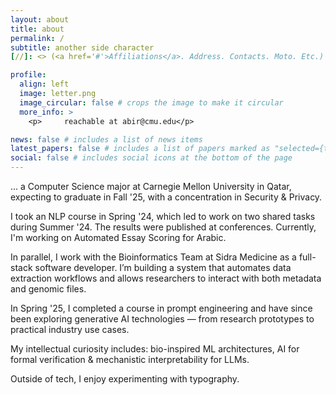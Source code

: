 ```yaml
---
layout: about
title: about
permalink: /
subtitle: another side character 
[//]: <> (<a href='#'>Affiliations</a>. Address. Contacts. Moto. Etc.)

profile:
  align: left
  image: letter.png
  image_circular: false # crops the image to make it circular
  more_info: >
    <p>     reachable at abir@cmu.edu</p>

news: false # includes a list of news items
latest_papers: false # includes a list of papers marked as "selected={true}"
social: false # includes social icons at the bottom of the page
---
```

... a Computer Science major at Carnegie Mellon University in Qatar, expecting to graduate in Fall '25, with a concentration in Security & Privacy.

I took an NLP course in Spring '24, which led to work on two shared tasks during Summer '24. The results were published at conferences. Currently, I'm working on Automated Essay Scoring for Arabic.

In parallel, I work with the Bioinformatics Team at Sidra Medicine as a full-stack software developer. I’m building a system that automates data extraction workflows and allows researchers to interact with both metadata and genomic files.

In Spring '25, I completed a course in prompt engineering and have since been exploring generative AI technologies — from research prototypes to practical industry use cases.

My intellectual curiosity includes: bio-inspired ML architectures, AI for formal verification & mechanistic interpretability for LLMs.

Outside of tech, I enjoy experimenting with typography.

